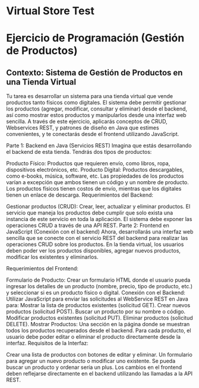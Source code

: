 # Virtual Store Test
Ejercicio de Programación (Gestión de Productos)
=============================================

Contexto: Sistema de Gestión de Productos en una Tienda Virtual
--------------------------------------------------------
Tu tarea es desarrollar un sistema para una tienda virtual que vende productos tanto físicos como digitales. El sistema debe permitir gestionar los productos (agregar, modificar, consultar y eliminar) desde el backend, así como mostrar estos productos y manipularlos desde una interfaz web sencilla. A través de este ejercicio, aplicarás conceptos de CRUD, Webservices REST, y patrones de diseño en Java que estimes convenientes, y te conectarás desde el frontend utilizando JavaScript.

Parte 1: Backend en Java (Servicios REST)
Imagina que estás desarrollando el backend de esta tienda. Tendrás dos tipos de productos:

Producto Físico: Productos que requieren envío, como libros, ropa, dispositivos electrónicos, etc.
Producto Digital: Productos descargables, como e-books, música, software, etc.
Las propiedades de los productos varían a excepción que ambos tienen un código y un nombre de producto. Los productos físicos tienen costos de envío, mientras que los digitales tienen un enlace de descarga.
Requerimientos del Backend:

Gestionar productos (CRUD): Crear, leer, actualizar y eliminar productos.
El servicio que maneja los productos debe cumplir que solo exista una instancia de este servicio en toda la aplicación.
El sistema debe exponer las operaciones CRUD a través de una API REST.
Parte 2: Frontend en JavaScript (Conexión con el backend)
Ahora, desarrollarás una interfaz web sencilla que se conecte con el servicio REST del backend para realizar las operaciones CRUD sobre los productos. En la tienda virtual, los usuarios deben poder ver los productos disponibles, agregar nuevos productos, modificar los existentes y eliminarlos.

Requerimientos del Frontend:

Formulario de Producto: Crear un formulario HTML donde el usuario pueda ingresar los detalles de un producto (nombre, precio, tipo de producto, etc.) y seleccionar si es un producto físico o digital.
Conexión con el Backend: Utilizar JavaScript para enviar las solicitudes al WebService REST en Java para:
Mostrar la lista de productos existentes (solicitud GET).
Crear nuevos productos (solicitud POST).
Buscar un producto por su nombre o código.
Modificar productos existentes (solicitud PUT).
Eliminar productos (solicitud DELETE).
Mostrar Productos: Una sección en la página donde se muestran todos los productos recuperados desde el backend. Para cada producto, el usuario debe poder editar o eliminar el producto directamente desde la interfaz.
Requisitos de la Interfaz:

Crear una lista de productos con botones de editar y eliminar.
Un formulario para agregar un nuevo producto o modificar uno existente.
Se pueda buscar un producto y ordenar sería un plus.
Los cambios en el frontend deben reflejarse directamente en el backend utilizando las llamadas a la API REST.